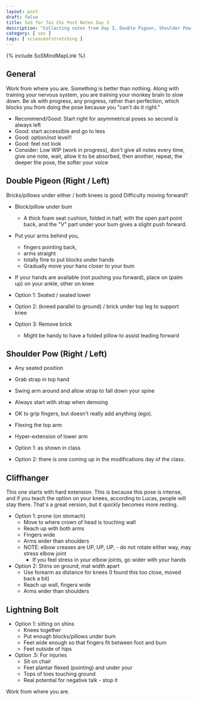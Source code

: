 ```yaml
---
layout: post
draft: false
title: SoS for Tai Chi Post Notes Day 3
description: "Collecting notes from day 3, Double Pigeon, Shoulder Pow, Cliffhanger, Lightning Bolt"
category: [ sos ]
tags: [ scienceofstretching ]
---
```


{% include SoSMindMapLink %}

## General
Work from where you are. Something is better than nothing. Along with training your nervous system, you are training
your monkey brain to slow down. Be ok with progress, any progress, rather than perfection, which blocks you from
doing the pose because you "can't do it right."

* Recommend/Good: Start right for asymmetrical poses so second is always left
* Good: start accessible and go to less
* Good: option/not level!!
* Good: feel not look
* Consider: Low WIP (work in progress), don't give all notes every time, give one note, wait, allow it to be absorbed, then another, repeat, the deeper the pose, the softer your voice

## Double Pigeon (Right / Left)
Bricks/pillows under either / both knees is good
Difficulty moving forward?
* Block/pillow under bum
  * A thick foam seat cushion, folded in half, with the open part point back, and the "V" part under your bum gives a slight push forward.
* Put your arms behind you, 
  * fingers pointing back, 
  * arms straight
  * totally fine to put blocks under hands
  * Gradually move your hans closer to your bum
* If your hands are available (not pushing you forward), place on (palm up) on your ankle, other on knee

* Option 1: Seated / seated lower
* Option 2: (kneed parallel to ground) / brick under top leg to support knee
* Option 3: Remove brick
  * Might be handy to have a folded pillow to assist leading forward

## Shoulder Pow (Right / Left)
* Any seated position
* Grab strap in top hand
* Swing arm around and allow strap to fall down your spine
* Always start with strap when demoing
* OK to grip fingers, but doesn't really add anything (ego).
* Flexing the top arm 
* Hyper-extension of lower arm

* Option 1: as shown in class
* Option 2: there is one coming up in the modifications day of the class.

## Cliffhanger
This one starts with hard extension. This is because this pose is intense, and if you teach the option on your knees,
according to Lucas, people will stay there. That's a great version, but it quickly becomes more resting. 

* Option 1: prone (on stomach)
  * Move to where crown of head is touching wall
  * Reach up with both arms
  * Fingers wide
  * Arms wider than shoulders
  * NOTE: elbow creases are UP, UP, UP, - do not rotate either way, may stress elbow joint
    * If you feel stress in your elbow joints, go wider with your hands
* Option 2: Shins on ground, mat width apart
  * Use forearm as distance for knees (I found this too close, moved back a bit)
  * Reach up wall, fingers wide
  * Arms wider than shoulders

## Lightning Bolt
* Option 1: sitting on shins
  * Knees together
  * Put enough blocks/pillows under bum
  * Feet wide enough so that fingers fit between foot and bum
  * Feet outside of hips
* Option .5: For injuries
  * Sit on chair
  * Feet plantar flexed (pointing) and under your
  * Tops of toes touching ground
  * Real potential for negative talk - stop it

Work from where you are.